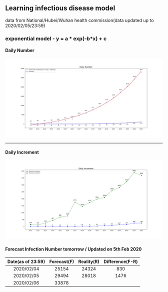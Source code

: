 ## Learning infectious disease model

data from National/Hubei/Wuhan health commission(data updated up to  2020/02/05/23:59)

### exponential model - y = a * exp(-b*x) + c 
#### Daily Number
![2019nCoV](./resources/2019nCoV.jpg)

------


#### Daily Increment
![2019nCoV_inc](./resources/2019nCoV_inc.png)


#### Forecast Infection Number tomorrow / Updated on 5th Feb 2020

Date(as of 23:59) | Forecast(F) | Reality(R) | Difference(F-R) 
:------------------: | :------------: | :----------: | :---------------: 
2020/02/04     |    25154    | 24324      | 830            
2020/02/05     |    29494                 |28018|1476
2020/02/06 | 33878 ||




